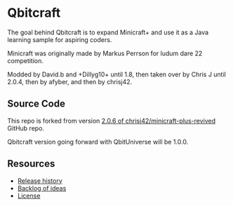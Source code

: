 # Qbitcraft

The goal behind Qbitcraft is to expand Minicraft+ and use it as a Java learning sample for aspiring coders.

Minicraft was originally made by Markus Perrson for ludum dare 22 competition.

Modded by David.b and +Dillyg10+ until 1.8, then taken over by Chris J until 2.0.4, then by afyber, and then by chrisj42.

## Source Code

This repo is forked from version [2.0.6 of chrisj42/minicraft-plus-revived](https://github.com/chrisj42/minicraft-plus-revived/releases/tag/v2.0.6) GitHub repo.

Qbitcraft version going forward with QbitUniverse will be 1.0.0.

## Resources

- [Release history](https://github.com/qbituniverse/qbitcraft/releases)
- [Backlog of ideas](/notes/backlog.md)
- [License](/LICENSE)